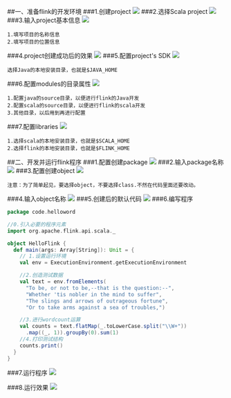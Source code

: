 ##一、准备flink的开发环境
###1.创建project
![](images/Snip20161127_25.png) 
###2.选择Scala project
![](images/Snip20161127_5.png) 
###3.输入project基本信息
![](images/Snip20161127_6.png) 
```
1.填写项目的名称信息
2.填写项目的位置信息
```
###4.project创建成功后的效果
![](images/Snip20161127_7.png) 
###5.配置project's SDK
![](images/Snip20161127_8.png) 
```
选择Java的本地安装目录，也就是$JAVA_HOME
```
###6.配置modules的目录属性
![](images/Snip20161127_9.png) 
```
1.配置java的source目录，以便进行flink的Java开发
2.配置scala的source目录，以便进行flink的scala开发
3.其他目录，以后用到再进行配置
```

###7.配置libraries
![](images/Snip20161127_15.png) 
```
1.选择scala的本地安装目录，也就是$SCALA_HOME
2.选择flink的本地安装目录，也就是$FLINK_HOME
```
##二、开发并运行flink程序
###1.配置创建package
![](images/Snip20161127_21.png) 
###2.输入package名称
![](images/Snip20161127_25.png) 
###3.配置创建object
![](images/Snip20161127_26.png) 
```
注意：为了简单起见，要选择object，不要选择class.不然在代码里面还要改动。
```

###4.输入object名称
![](images/Snip20161127_30.png) 
###5.创建后的默认代码
![](images/Snip20161127_31.png) 
###6.编写程序
```scala
package code.helloword

//0.引入必要的程序元素
import org.apache.flink.api.scala._

object HelloFlink {
  def main(args: Array[String]): Unit = {
    // 1.设置运行环境
    val env = ExecutionEnvironment.getExecutionEnvironment

    //2.创造测试数据
    val text = env.fromElements(
      "To be, or not to be,--that is the question:--",
      "Whether 'tis nobler in the mind to suffer",
      "The slings and arrows of outrageous fortune",
      "Or to take arms against a sea of troubles,")

    //3.进行wordcount运算
    val counts = text.flatMap(_.toLowerCase.split("\\W+"))
      .map((_, 1)).groupBy(0).sum(1)
    //4.打印测试结构
    counts.print()
  }
}
```
###7.运行程序
![](images/Snip20161127_33.png) 

###8.运行效果
![](images/Snip20161127_33.png) 